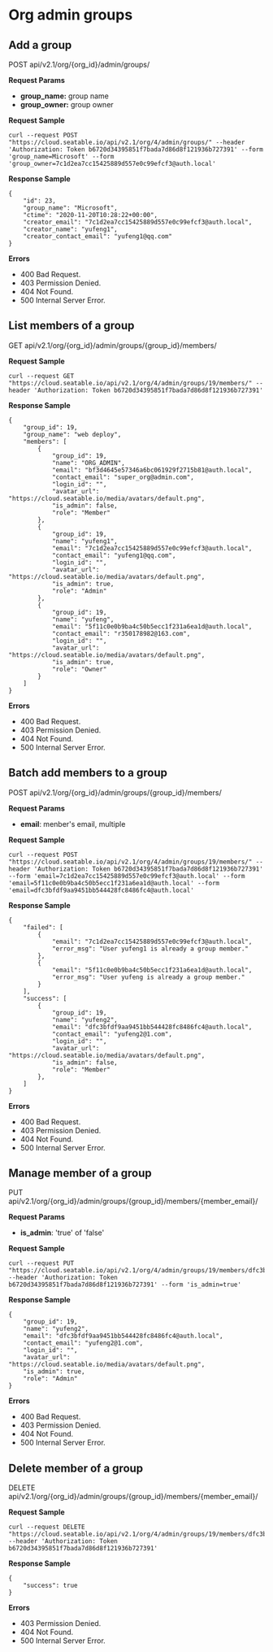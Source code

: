# Org admin groups

## Add a group

POST api/v2.1/org/{org_id}/admin/groups/ 

**Request Params**

* **group_name:** group name
* **group_owner:** group owner

**Request Sample**

```
curl --request POST "https://cloud.seatable.io/api/v2.1/org/4/admin/groups/" --header 'Authorization: Token b6720d34395851f7bada7d86d8f121936b727391' --form 'group_name=Microsoft' --form 'group_owner=7c1d2ea7cc15425889d557e0c99efcf3@auth.local'

```

**Response Sample**

```
{
	"id": 23,
	"group_name": "Microsoft",
	"ctime": "2020-11-20T10:28:22+00:00",
	"creator_email": "7c1d2ea7cc15425889d557e0c99efcf3@auth.local",
	"creator_name": "yufeng1",
	"creator_contact_email": "yufeng1@qq.com"
}

```

**Errors**

* 400 Bad Request.
* 403 Permission Denied.
* 404 Not Found.
* 500 Internal Server Error.

## List members of a group

 GET api/v2.1/org/{org_id}/admin/groups/{group_id}/members/

**Request Sample**

```
curl --request GET "https://cloud.seatable.io/api/v2.1/org/4/admin/groups/19/members/" --header 'Authorization: Token b6720d34395851f7bada7d86d8f121936b727391' 

```

**Response Sample**

```none
{
    "group_id": 19,
    "group_name": "web deploy",
    "members": [
        {
            "group_id": 19,
            "name": "ORG_ADMIN",
            "email": "bf3d4645e57346a6bc061929f2715b81@auth.local",
            "contact_email": "super_org@admin.com",
            "login_id": "",
            "avatar_url": "https://cloud.seatable.io/media/avatars/default.png",
            "is_admin": false,
            "role": "Member"
        },
        {
            "group_id": 19,
            "name": "yufeng1",
            "email": "7c1d2ea7cc15425889d557e0c99efcf3@auth.local",
            "contact_email": "yufeng1@qq.com",
            "login_id": "",
            "avatar_url": "https://cloud.seatable.io/media/avatars/default.png",
            "is_admin": true,
            "role": "Admin"
        },
        {
            "group_id": 19,
            "name": "yufeng",
            "email": "5f11c0e0b9ba4c50b5ecc1f231a6ea1d@auth.local",
            "contact_email": "r350178982@163.com",
            "login_id": "",
            "avatar_url": "https://cloud.seatable.io/media/avatars/default.png",
            "is_admin": true,
            "role": "Owner"
        }
    ]
}

```

**Errors**

* 400 Bad Request.
* 403 Permission Denied.
* 404 Not Found.
* 500 Internal Server Error.

## Batch add members to a group

POST api/v2.1/org/{org_id}/admin/groups/{group_id}/members/

**Request Params**

* **email**: menber's email, multiple

**Request Sample**

```
curl --request POST "https://cloud.seatable.io/api/v2.1/org/4/admin/groups/19/members/" --header 'Authorization: Token b6720d34395851f7bada7d86d8f121936b727391' --form 'email=7c1d2ea7cc15425889d557e0c99efcf3@auth.local' --form 'email=5f11c0e0b9ba4c50b5ecc1f231a6ea1d@auth.local' --form 'email=dfc3bfdf9aa9451bb544428fc8486fc4@auth.local' 

```

**Response Sample**

```none
{
    "failed": [
        {
            "email": "7c1d2ea7cc15425889d557e0c99efcf3@auth.local",
            "error_msg": "User yufeng1 is already a group member."
        },
        {
            "email": "5f11c0e0b9ba4c50b5ecc1f231a6ea1d@auth.local",
            "error_msg": "User yufeng is already a group member."
        }
    ],
    "success": [
        {
            "group_id": 19,
            "name": "yufeng2",
            "email": "dfc3bfdf9aa9451bb544428fc8486fc4@auth.local",
            "contact_email": "yufeng2@1.com",
            "login_id": "",
            "avatar_url": "https://cloud.seatable.io/media/avatars/default.png",
            "is_admin": false,
            "role": "Member"
        },
    ]
}

```

**Errors**

* 400 Bad Request.
* 403 Permission Denied.
* 404 Not Found.
* 500 Internal Server Error.

## Manage member of a group

PUT api/v2.1/org/{org_id}/admin/groups/{group_id}/members/{member_email}/ 

**Request Params**

* **is_admin**: 'true' of 'false'

**Request Sample**

```
curl --request PUT "https://cloud.seatable.io/api/v2.1/org/4/admin/groups/19/members/dfc3bfdf9aa9451bb544428fc8486fc4@auth.local/" --header 'Authorization: Token b6720d34395851f7bada7d86d8f121936b727391' --form 'is_admin=true'

```

**Response Sample**

```
{
    "group_id": 19,
    "name": "yufeng2",
    "email": "dfc3bfdf9aa9451bb544428fc8486fc4@auth.local",
    "contact_email": "yufeng2@1.com",
    "login_id": "",
    "avatar_url": "https://cloud.seatable.io/media/avatars/default.png",
    "is_admin": true,
    "role": "Admin"
}

```

**Errors**

* 400 Bad Request.
* 403 Permission Denied.
* 404 Not Found.
* 500 Internal Server Error.

## Delete member of a group

DELETE api/v2.1/org/{org_id}/admin/groups/{group_id}/members/{member_email}/ 

**Request Sample**

```
curl --request DELETE "https://cloud.seatable.io/api/v2.1/org/4/admin/groups/19/members/dfc3bfdf9aa9451bb544428fc8486fc4@auth.local/" --header 'Authorization: Token b6720d34395851f7bada7d86d8f121936b727391' 

```

**Response Sample**

```none
{
    "success": true
}

```

**Errors**

* 403 Permission Denied.
* 404 Not Found.
* 500 Internal Server Error.


